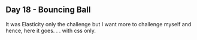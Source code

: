 ## Day 18 - Bouncing Ball

It was Elasticity only the challenge but I want more to challenge myself and hence, here it goes. . . with css only.
